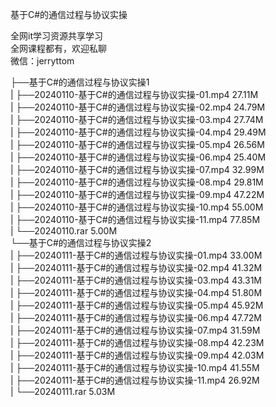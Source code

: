 基于C#的通信过程与协议实操

全网it学习资源共享学习<br>全网课程都有，欢迎私聊<br>微信：jerryttom<br>

├──基于C#的通信过程与协议实操1<br> | ├──20240110-基于C#的通信过程与协议实操-01.mp4 27.11M<br> | ├──20240110-基于C#的通信过程与协议实操-02.mp4 24.79M<br> | ├──20240110-基于C#的通信过程与协议实操-03.mp4 27.74M<br> | ├──20240110-基于C#的通信过程与协议实操-04.mp4 29.49M<br> | ├──20240110-基于C#的通信过程与协议实操-05.mp4 26.56M<br> | ├──20240110-基于C#的通信过程与协议实操-06.mp4 25.40M<br> | ├──20240110-基于C#的通信过程与协议实操-07.mp4 32.99M<br> | ├──20240110-基于C#的通信过程与协议实操-08.mp4 29.81M<br> | ├──20240110-基于C#的通信过程与协议实操-09.mp4 47.22M<br> | ├──20240110-基于C#的通信过程与协议实操-10.mp4 55.00M<br> | ├──20240110-基于C#的通信过程与协议实操-11.mp4 77.85M<br> | └──20240110.rar 5.00M<br> └──基于C#的通信过程与协议实操2<br> | ├──20240111-基于C#的通信过程与协议实操-01.mp4 33.00M<br> | ├──20240111-基于C#的通信过程与协议实操-02.mp4 41.32M<br> | ├──20240111-基于C#的通信过程与协议实操-03.mp4 43.31M<br> | ├──20240111-基于C#的通信过程与协议实操-04.mp4 51.80M<br> | ├──20240111-基于C#的通信过程与协议实操-05.mp4 45.92M<br> | ├──20240111-基于C#的通信过程与协议实操-06.mp4 47.72M<br> | ├──20240111-基于C#的通信过程与协议实操-07.mp4 31.59M<br> | ├──20240111-基于C#的通信过程与协议实操-08.mp4 42.23M<br> | ├──20240111-基于C#的通信过程与协议实操-09.mp4 42.03M<br> | ├──20240111-基于C#的通信过程与协议实操-10.mp4 41.55M<br> | ├──20240111-基于C#的通信过程与协议实操-11.mp4 26.92M<br> | └──20240111.rar 5.03M